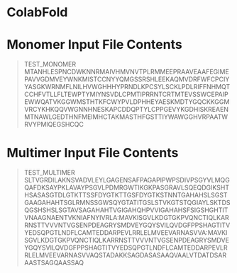 # ColabFold

# Monomer Input File Contents

>TEST_MONOMER
MTANHLESPNCDWKNNRMAIVHMVNVTPLRMMEEPRAAVEAAFEGIMEPAVVGDMVEYWNKMISTCCNYYQMGSSRSHLEEKAQMVDRFWFCPCIYYASGKWRNMFLNILHVWGHHHYPRNDLKPCSYLSCKLPDLRIFFNHMQTCCHFVTLLFLTEWPTYMIYNSVDLCPMTIPRRNTCRTMTEVSSWCEPAIPEWWQATVKGGWMSTHTKFCWYPVLDPHHEYAESKMDTYGQCKKGGMVRCYKHKQQVWGNNHNESKAPCDDQPTYLCPPGEVYKGDHISKREAENMTNAWLGEDTHNFMEIMHCTAKMASTHFGSTTIYWAWGGHVRPAATWRVYPMIQEGSHCQC

# Multimer Input File Contents

>TEST_MULTIMER
SLTVGRDILAKNSVADVLEYLGAGENSAFPAGAPIPWPSDIVPSGYVLMQGQAFDKSAYPKLAVAYPSGVLPDMRGWTIKGKPASGRAVLSQEQDGIKSHTHSASASGTDLGTKTTSSFDYGTKTTGSFDYGTKSTNNTGAHAHSLSGSTGAAGAHAHTSGLRMNSSGWSQYGTATITGSLSTVKGTSTQGIAYLSKTDSQGSHSHSLSGTAVSAGAHAHTVGIGAHQHPVVIGAHAHSFSIGSHGHTITVNAAGNAENTVKNIAFNYIVRLA:MAVKISGVLKDGTGKPVQNCTIQLKARRNSTTVVVNTVGSENPDEAGRYSMDVEYGQYSVILQVDGFPPSHAGTITVYEDSQPGTLNDFLCAMTEDDARPEVLRRLELMVEEVARNASVVA:MAVKISGVLKDGTGKPVQNCTIQLKARRNSTTVVVNTVGSENPDEAGRYSMDVEYGQYSVILQVDGFPPSHAGTITVYEDSQPGTLNDFLCAMTEDDARPEVLRRLELMVEEVARNASVVAQSTADAKKSAGDASASAAQVAALVTDATDSARAASTSAGQAASSAQ
